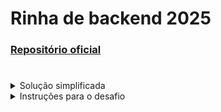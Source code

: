 # Rinha de backend 2025
### [Repositório oficial](https://github.com/zanfranceschi/rinha-de-backend-2025/tree/main?tab=readme-ov-file)
# 


<details>
<summary>Solução simplificada</summary>
  
</details>


<details>
<summary>Instruções para o desafio</summary>

## Desafio
Sua equipe e/ou você precisa desenvolver um backend que intermedie solicitações de pagamentos para um serviço de processamento de pagamentos, chamado de Payment Processor.

![diagrama](docs/imgs/instrucoes/image-01.png)

Para cada pagamento intermediado, uma taxa financeira é cobrada. Por exemplo, com uma taxa de 5% para uma solicitação de pagamento de \$100,00; você seria cobrado \$5,00 e ficaria com $95,00.

Entretanto, como a vida de verdade é dura, esse serviço irá sofrer instabilidades. Os tempos de resposta dele poderá ficar muito alto e poderá até começar a ficar indisponível respondendo com erros HTTP 500. E como sabemos que a vida é dura, nós nos preparamos para essas coisas e criamos um plano B. O plano B, é que existe um segundo serviço Payment Processor.

![diagrama](docs/imgs/instrucoes/image-02.png)

**Observação**: As taxas sobre os processamentos de pagamentos não irão mudar durante o testes e o serviço default sempre terá a menor taxa.

O problema é que esse serviço de contingência – chamado de Payment Processor Fallback – cobra uma taxa maior sobre os pagamentos. E ele também poderá sofrer instabilidades e indisponibilidade! Inclusive, os dois serviços poderão ficar instáveis e/ou indisponíveis ao mesmo tempo, pois a vida é assim...

#### Nada é tão ruim que não possa piorar...

Além do endpoint `POST /payments`, também é necessário disponibilizar um endpoint que detalha o resumo dos pagamentos processados – `GET /payments-summary`. Esse endpoint será usado para auditar a consistência entre o que foi processado pelo seu backend e o que foi processado pelos dois Payment Processors. É o Banco Central verificando se você está registrando tudo certinho de tempos em tempos.

![diagrama](docs/imgs/instrucoes/image-03.png)

Essas chamadas periódicas durante o teste da Rinha vão comparar as respostas e, a cada inconsistência, uma multa salgada será aplicada!

#### A Vida é uma Montanha Russa Mesmo...

Para facilitar sua vida e a verificação da disponibilidade dos Payment Processors, em cada um deles é fornecido um endpoint de **health-check** – `GET /payments/service-health` – que mostra se o serviço está enfrentando falhas e qual é o tempo mínimo de resposta para o processamento de pagamentos. Entretanto, este endpoint possui um limite de uma chamada para cada cinco segundos. Caso este limite seja ultrapassado, uma resposta `HTTP 429 - Too Many Requests` será retornada. Você poderá usar esses endpoints para desenvolver a melhor estratégia para pagar a menor taxa possível.

## Pontuação

O critério de pontuação da Rinha de Backend será quanto de lucro seu backend conseguiu ter ao final do teste. Ou seja, quanto mais pagamentos você fizer com a menor taxa financeira, melhor. Lembre-se de que se houver inconsistências detectadas pelo Banco Central, você terá que pagar uma multa de 35% sobre o total de lucro.

Existe um critério técnico para pontuação também. Se seu backend e os Payment Processors tiverem tempos de respostas muito rápidos, você poderá pontuar também. A métrica usada para performance será o p99 (pegaremos o 1% piores tempos de resposta - percentil 99). A partir de um p99 de 10ms para menos, você recebe um bônus sobre seu total lucro de 2% para cada 1ms abaixo de 11ms.

A fórmula para a porcentagem de bônus por performance é `(11 - p99) * 0,02`. Se o valor for negativo, o bônus é 0% – não há penalidade para resultados com p99 maiores que 11ms.

Exemplos:
- p99 de 10ms = 2% de bônus
- p99 de 9ms = 4% de bônus
- p99 de 5ms = 12% de bônus
- p99 de 1ms = 20% de bônus

*¹ O percentil será calculado em cima de todas as requisições HTTP feitas no teste e não apenas em cima das requisições feitas para o seu backend.*

*² Todos os pagamentos terão exatamente o mesmo valor – não serão gerados valores aleatórios.*

## Arquitetura, Restrições e Submissão

Seu backend deverá seguir a arquitetura/restrições seguintes.

**Web Servers**: Possuir pelo menos duas instâncias de servidores web que irão responder às requisições `POST /payments` e `GET /payments-summary`. Ou seja, alguma forma de distribuição de carga deverá ocorrer (geralmente através de um load balancer como o nginx, por exemplo).

**Conteinerização**: Você deverá disponibilizar seu backend no formato de docker compose. Todas as imagens declaradas no docker compose (`docker-compose.yml`) deverão estar publicamente disponíveis em registros de imagens (https://hub.docker.com/ por exemplo).

Você deverá restringir o uso de CPU e Memória em 1,5 unidades de CPU e 350MB de memória entre todos os serviços declarados como quiser através dos atributos `deploy.resources.limits.cpus` e `deploy.resources.limits.memory` como no exemplo do trecho seguinte.

```yml
services:
  seu-servico:
    ...
    deploy:
      resources:
        limits:
          cpus: "0.15"
          memory: "42MB"
```

Exemplos de `docker-compose.yml` [aqui](participantes/luizcordista-go/docker-compose.yml), [aqui](participantes/d4vz/docker-compose.yaml) e [aqui](participantes/willzada-aGOrinha/docker-compose.yml).

**Porta 9999**: Seus endpoints deverão estar expostos na porta `9999` acessíveis via `http://localhost:9999` – exemplo [aqui](https://github.com/zanfranceschi/rinha-de-backend-2025/blob/c1fef63d23ee7cab54ebd1fd03cb20565536947c/participantes/luizcordista-go/docker-compose.yml#L11).

##### Outras restrições

- As imagens devem ser compatíveis com linux-amd64.
- O modo de rede deve ser **bridge** – o modo **host** não é permitido.
- Não é permitido modo **privileged**.
- Não é permitido uso de serviços [replicados](https://docs.docker.com/reference/compose-file/deploy/#replicas) – isso dificulta a verificação dos recursos usados.

#### Submissão

**Importante!**: A data final para submeter seu backend é **2025-08-17 até as 23:59:59**! A previsão para a divulgação dos resultados é para o dia **2025-08-20**.

Para ter seu backend testado oficialmente pela Rinha de Backend, ver os resultados em comparação com outras submissões e ter seu nome listado como participantes, você precisará fazer o seguinte:

- Ter um repositório git (github, por exemplo) público com o código fonte e todos os artefatos relacionados a submissão da Rinha.

- Abrir um PR neste repositório adicionando um diretório com sua identificação em [participantes](participantes/). Neste PR você deverá:
    - Incluir um `README.md` explicando as tecnologias que usadas e um link para o repositório com o código fonte da sua submissão.
    - Incluir o arquivo `docker-compose.yml` na raiz desse repositório com suas dependências (scripts de banco, configurações, etc.).
    - Incluir um arquivo `info.json` com a seguinte estrutura para facilitar a coleta das tecnologias usadas:
    ```json
    {
        "name": "Débora Nis Zanfranceschi",
        "social": ["https://x.com/debora-zan", "https://bsky.app/profile/debora-zan.bsky.social"],
        "source-code-repo": "https://github.com/debora-zan/rinha-de-backend-2025",
        "langs": ["node"],
        "storages": ["postgresql", "redis"],
        "messaging": ["rabbitmq", "nats"],
        "load-balancers": ["nginx"],
        "other-technologies": ["xpto"] // inclua qq coisa que não se encaixe nas outra categorias
    }
    ```
    - Exemplo de estrutura de arquivos de um PR de submissão:
    ```
    ├─ participantes/
    |  ├─ debs-node-01/
    |  |  ├─ docker-compose.yml
    |  |  ├─ info.json
    |  |  ├─ nginx.config
    |  |  ├─ sql/
    |  |  |  ├─ ddl.sql
    |  |  |  ├─ dml.sql
    |  |  ├─ README.md
    ```

**Importante!**
- Não incluir código fonte na submissão.
- Não incluir logs na submissão.
- Inclua APENAS o que for necessário para a execução dos testes.
- Se atente às restrições de CPU e memória.

## E Como me Integro com os Payment Processors???

Os Payment Processors serão executados em containers também através do arquivo `docker-compose.yml` (ou `docker-compose-arm64.yml` para hosts que usam processadores ARM64 como modelos mais novos do MacOS). Os arquivos para conteinerização deles estão [nesse diretório](./payment-processor/).

É importante notar que seu `docker-compose.yml` declare a rede usada nos Payment Processors. Isso sigifica que você precisa primeiro subir os Payment Processors para que a rede deles seja criada antes de você subir seu backend. Você também precisará incluir a rede `payment-processor` nos serviços que irão integrar com os Payment Processors, como [nesse exemplo](https://github.com/zanfranceschi/rinha-de-backend-2025/blob/c1fef63d23ee7cab54ebd1fd03cb20565536947c/participantes/luizcordista-go/docker-compose.yml#L33). Não esqueça de também declarar a rede `payment-processor` no seu arquivo `docker-compose.yml`, como [nesse exemplo](https://github.com/zanfranceschi/rinha-de-backend-2025/blob/c1fef63d23ee7cab54ebd1fd03cb20565536947c/participantes/luizcordista-go/docker-compose.yml#L74).

Depois de tudo configurado em termos de redes, os dois Payment Processors estarão disponíveis nos seguintes endereços para seus serviços:

**Payment Processor Default** em `http://payment-processor-default:8080`
**Payment Processor Fallback** em `http://payment-processor-fallback:8080`

Agora é só fazer uma referência a estes dois endereços, como [nesse exemplo](https://github.com/zanfranceschi/rinha-de-backend-2025/blob/c1fef63d23ee7cab54ebd1fd03cb20565536947c/participantes/luizcordista-go/docker-compose.yml#L49).

Esses dois endereços também estão acessíveis via host para que você consiga acessá-los para explorar nos seguintes endereços:

**Payment Processor Default** em http://localhost:8001
**Payment Processor Fallback** em http://localhost:8002

## Testando Localmente

Sigas [estas instruções](rinha-test/README.md) para testar seu backend localmente.

O [leonardosegfault](https://github.com/leonardosegfault) gentilmente elaborou um [mini-guia de setup](rinha-test/MINIGUIA.md) para ajudar na configuração local para rodar os testes.

## Detalhes dos Endpoints

### Endpoints que seu Backend Deverá Disponibilzar

#### Payments
Principal endpoint que recebe requisições de pagamentos a serem processados.
```
POST /payments
{
    "correlationId": "4a7901b8-7d26-4d9d-aa19-4dc1c7cf60b3",
    "amount": 19.90
}

HTTP 2XX
Qualquer coisa
```
**requisição**
- `correlationId` é um campo obrigatório e único do tipo UUID.
- `amount` é um campo obrigatório do tipo decimal.

**resposta**
- Qualquer resposta na faixa 2XX (200, 201, 202, etc) é válida. O corpo da resposta não será validado – pode ser qualquer coisa ou até vazio.

#### Payments Summary
Este endpoint precisa retornar um resumo do que já foi processado em termos de pagamentos.
```
GET /payments-summary?from=2020-07-10T12:34:56.000Z&to=2020-07-10T12:35:56.000Z

HTTP 200 - Ok
{
    "default" : {
        "totalRequests": 43236,
        "totalAmount": 415542345.98
    },
    "fallback" : {
        "totalRequests": 423545,
        "totalAmount": 329347.34
    }
}
```
**requisição**
- `from` é um campo opcional de timestamp no formato ISO em UTC (geralmente 3 horas a frente do horário do Brasil).
- `to` é um campo opcional de timestamp no formato ISO em UTC.

**resposta**
- `default.totalRequests` é um campo obrigatório do tipo inteiro.
- `default.totalAmount` é um campo obrigatório do tipo decimal.
- `fallback.totalRequests` é um campo obrigatório do tipo inteiro.
- `fallback.totalAmount` é um campo obrigatório do tipo decimal.

**Importante!**
Este endpoint, em conjunto com **Payments Summary** dos Payment Processors, serão chamados algumas vezes durante o teste para verificação de consistência. Os valores precisam estar consistentes, caso contrário, haverá penalização por inconsistência. 

### Endpoints que os Payment Processors Disponibilizam

Seu backend deverá se integrar com dois Processadores de Pagamento. Os dois serviços possuem API idênticas, então as descrições seguintes servem para os dois.

#### Payments
Este endpoint recebe e computa um pagamento – ele é similar ao endpoint **Payments** que seu backend precisa disponibilizar. É o principal endpoint para você integrar com seu backend.
```
POST /payments
{
    "correlationId": "4a7901b8-7d26-4d9d-aa19-4dc1c7cf60b3",
    "amount": 19.90,
    "requestedAt" : "2025-07-15T12:34:56.000Z"
}

HTTP 200 - Ok
{
    "message": "payment processed successfully"
}
```
**requisição**
- `correlationId` é um campo obrigatório e único do tipo UUID.
- `amount` é um campo obrigatório do tipo decimal.
- `requestedAt` é um campo obrigatório do tipo timestamp no formato ISO em UTC.

**resposta**
- `message` é campo sempre presente do tipo texto.

#### Health-Check
Neste endpoint é possível verificar as condições do endpoint **Payments**. Este endpoint nos dois serviços de Payment Processor pode lhe ajudar a decidir qual é a melhor opção para processar um pagamento.

```
GET /payments/service-health

HTTP 200 - Ok
{
    "failing": false,
    "minResponseTime": 100
}
```
**requisição**
    - Não há parâmetros para requisição. Entretanto, este endpoint impõe um limite de chamadas – 1 chamada a cada 5 segundos. Se este limite for ultrapassado, você receberá uma resposta de erro do tipo HTTP 429 - Too Many Requests.

**resposta**
- `failing` é um campo sempre presente do tipo booleano que indica se o endpoint **Payments** está disponível. Se não estiver, significa que requisições para o endpoint receberão erros `HTTP5XX`.
- `minResponseTime` é um campo sempre presente do tipo inteiro indicando o melhor tempo de resposta possível para o endpoint **Payments**. Por exemplo, se o valor retornado for `100`, não haverá respostas mais rápidas do que 100ms.

#### Payment Details
Você não precisa se integrar com este endpoint. Ele serve para troubleshooting, caso queira/precise.
```
GET /payments/{id}

HTTP 200 - Ok
{
    "correlationId": "4a7901b8-7d26-4d9d-aa19-4dc1c7cf60b3",
    "amount": 19.90,
    "requestedAt" : 2025-07-15T12:34:56.000Z
}
```
**requisição**
    - `{id}` é um parâmetro obrigatório do tipo UUID.

**resposta**
- `correlationId` é um campo sempre presente do tipo UUID.
- `amount` é um campo sempre presente do tipo decimal.
- `requestedAt` é um campo sempre presente do tipo timestamp no formato ISO em UTC.

#### Endpoints Administrativos de Payment Processor
Os serviços Payment Processor contam com endpoints administrativos. Estes endpoints serão usados durante o teste PELO SCRIPT TESTE e você não deve se integrar com eles na versão final. Entretanto, eles podem ser úteis para simular falhas, tempos demorados de resposta, verificar consistência, etc. Todos os endpoints a seguir exigem um token que deve ser informado no cabeçalho `X-Rinha-Token` na requisição.

#### Payments Summary
Este endpoint é similar ao endpoint **Payments Summary** que você precisa desenvolver em seu backend.
```
GET /admin/payments-summary?from=2020-07-10T12:34:56.000Z&to=2020-07-10T12:35:56.000Z

HTTP 200 - Ok
{
    "totalRequests": 43236,
    "totalAmount": 415542345.98,
    "totalFee": 415542.98,
    "feePerTransaction": 0.01
}
```
**requisição**
- `from` é um campo opcional de timestamp no formato ISO em UTC.
- `to` é um campo opcional de timestamp no formato ISO em UTC.

**resposta**
- `totalRequests` é um campo sempre presente do tipo numérico inteiro. Ele mostra quantos pagamentos foram processados no período selecionado ou todos pagamentos se o período não for informado.
- `totalAmount` é um campo sempre presente do tipo decimal. Ele mostra a soma de todos os pagamentos processados no período selecionado ou a soma de todos pagamentos se o período não for informado
- `totalFee` é um campo sempre presente do tipo decimal. Ele mostra a soma das taxas dos pagamentos processados no período selecionado ou a soma das taxas dos pagamentos se o período não for informado
- `feePerTransaction` é um campo sempre presente do tipo decimal. Ele mostra qual o valor da taxa por transação.

**Importante!**
Este endpoint, em conjunto com **Payments Summary** que seu backend precisa disponibilizar, serão chamados algumas vezes durante o teste para verificação de consistência. Os valores precisam estar consistentes, caso contrário, haverá penalização por inconsistência. 

#### Set Token
Este endpoint configura uma senha para os endpoints administrativos. Se você alterar a senha em sua submissão final, o teste será abortado e você ficará sem pontuação na Rinha. A senha inicial é `123` e você pode usá-la para fazer testes locais.
```
PUT /admin/configurations/token
{
    "token" : "uma senha qualquer"
}

HTTP 204 - No Content
```
**requisição**
- `token` é um campo obrigatório do tipo texto.

**resposta**
- N/A

#### Set Delay
Este endpoint configura um atraso proposital no endpoint **Payments** para simular um tempo mais de resposta.
```
PUT /admin/configurations/delay
{
    "delay" : 235
}

HTTP 204 - No Content
```
**requisição**
- `delay` é um campo obrigatório do tipo inteiro para definir os milisegundos de atraso no tempo de resposta no endpoint **Payments**.

**resposta**
- N/A

#### Set Failure
Este endpoint configura uma falha proposital no endpoint **Payments** para simular erros de servidor.
```
PUT /admin/configurations/failure
{
    "failure" : true
}

HTTP 204 - No Content
```
**requisição**
- `failure` é um campo obrigatório do tipo booleano para definir se o endpoint **Payments** irá retornar uma falha.

**resposta**
- N/A

#### Database Purge
Este endpoint exclui todos os pagamentos do banco de dados e serve apenas para facilitar o desenvolvimento.
```
POST /admin/purge-payments

HTTP 200 - Ok
{
    "message": "All payments purged."
}
```
**requisição**
- N/A

**resposta**
- `message` é um campo sempre presente do tipo texto.

#### Resumo dos Endpoints

As tabelas abaixo oferem um resumo para facilitar a visão geral da solução.

**Endpoints a serem desenvolvidos**

| Endpoint                          | Descrição       |
| -                                 | -               |
| POST /payments                    | Intermedia a requisição para o processamento dum pagamento. |
| GET /payments-summary             | Exibe detalhes das requisições de processamento de pagamentos. |


**Endpoints disponíveis nos dois serviços Payment Processor**
| Endpoint                          | Descrição       |
| -                                 | -               |
| POST /payments                    | Requisita o processamento de um pagamento. |
| GET /payments/service-health      | Verifica as condições de funcionamento do endpoint de pagamentos. Limite de 1 chamada a cada 5 segundos. |
| GET /payments/{id}                | Exibe detalhes de uma requisição de processamento de pagamento. |
| GET /admin/payments-summary       | Exibe detalhes das requisições de processamento de pagamentos. |
| PUT /admin/configurations/token   | Redefine um token de acesso necessário para todos os endpoints prefixados com '/admin/' |
| PUT /admin/configurations/delay   | Configura o atraso no endpoint de pagamentos. |
| PUT /admin/configurations/failure | Configura falha no endpoint de pagamentos. |
| POST /admin/purge-payments        | Elimina todos os pagamentos da base de dados. Para desenvolvimento apenas. |

</details>
